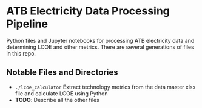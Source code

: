# ATB Electricity Data Processing Pipeline

Python files and Jupyter notebooks for processing ATB electricity data and determining LCOE and other metrics. There are several generations of files in this repo.

## Notable Files and Directories
- `./lcoe_calculator` Extract technology metrics from the data master xlsx file and calculate LCOE using Python
- **TODO**: Describe all the other files
